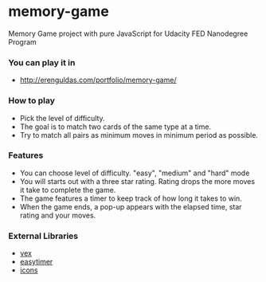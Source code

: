 # memory-game
Memory Game project with pure JavaScript for Udacity FED Nanodegree Program

### You can play it in
* http://erenguldas.com/portfolio/memory-game/

### How to play

* Pick the level of difficulty.
* The goal is to match two cards of the same type at a time.
* Try to match all pairs as minimum moves in minimum period as possible.

### Features

* You can choose level of difficulty. "easy", "medium" and "hard" mode
* You will starts out with a three star rating. Rating drops the more moves it take to complete the game.
* The game features a timer to keep track of how long it takes to win.
* When the game ends, a pop-up appears with the elapsed time, star rating and your moves.

### External Libraries

* [vex](http://github.hubspot.com/vex/)
* [easytimer](https://github.com/albert-gonzalez/easytimer.js/)
* [icons](https://www.vecteezy.com/vector-art/149230-free-music-vectors)
